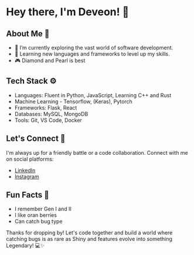 # Hey there, I'm Deveon! 🌟

## About Me 🚀

- 🔭 I’m currently exploring the vast world of software development.
- 🌱 Learning new languages and frameworks to level up my skills.
- 🎮 Diamond and Pearl is best

## Tech Stack ⚙️

- Languages: Fluent in Python, JavaScript, Learning C++ and Rust
- Machine Learning - Tensorflow, (Keras), Pytorch
- Frameworks: Flask, React
- Databases: MySQL, MongoDB
- Tools: Git, VS Code, Docker

## Let's Connect 🤝

I'm always up for a friendly battle or a code collaboration. Connect with me on social platforms:

- [LinkedIn](https://www.linkedin.com/in/shivam-chauhan-11405628b/)
- [Instagram](https://www.instagram.com/pixeevee/)

## Fun Facts 🎉

- I remember Gen I and II
- I like oran berries
- Can catch bug type

Thanks for dropping by! Let's code together and build a world where catching bugs is as rare as Shiny and features evolve into something Legendary! 💻✨
